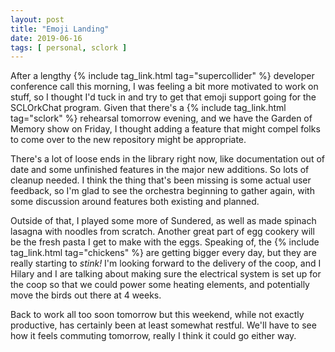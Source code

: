```yaml
---
layout: post
title: "Emoji Landing"
date: 2019-06-16
tags: [ personal, sclork ]
---
```


After a lengthy {% include tag_link.html tag="supercollider" %} developer conference call this morning, I was feeling a
bit more motivated to work on stuff, so I thought I'd tuck in and try to get that emoji support going for the SCLOrkChat
program. Given that there's a {% include tag_link.html tag="sclork" %} rehearsal tomorrow evening, and we have the
Garden of Memory show on Friday, I thought adding a feature that might compel folks to come over to the new repository
might be appropriate.

There's a lot of loose ends in the library right now, like documentation out of date and some unfinished features in the
major new additions. So lots of cleanup needed. I think the thing that's been missing is some actual user feedback, so
I'm glad to see the orchestra beginning to gather again, with some discussion around features both existing and planned.

Outside of that, I played some more of Sundered, as well as made spinach lasagna with noodles from scratch. Another
great part of egg cookery will be the fresh pasta I get to make with the eggs. Speaking of, the
{% include tag_link.html tag="chickens" %} are getting bigger every day, but they are really starting to *stink!* I'm
looking forward to the delivery of the coop, and I Hilary and I are talking about making sure the electrical system is
set up for the coop so that we could power some heating elements, and potentially move the birds out there at 4 weeks.

Back to work all too soon tomorrow but this weekend, while not exactly productive, has certainly been at least somewhat
restful. We'll have to see how it feels commuting tomorrow, really I think it could go either way.

